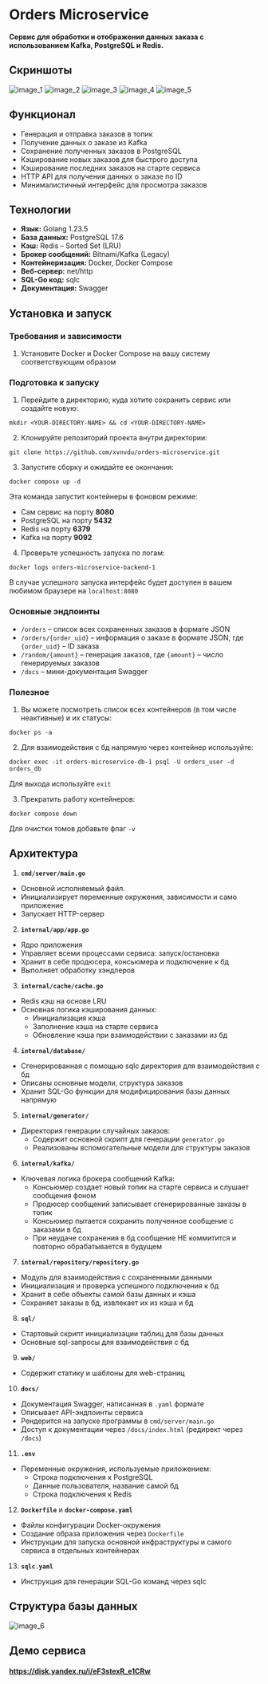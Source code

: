 # Orders Microservice
**Сервис для обработки и отображения данных заказа с использованием Kafka, PostgreSQL и Redis.**

## Скриншоты
![image_1](images/homepage.png)
![image_2](images/order-not-found.png)
![image_3](images/404.png)
![image_4](images/400.png)
![image_5](images/docs.png)

## Функционал
- Генерация и отправка заказов в топик
- Получение данных о заказе из Kafka
- Сохранение полученных заказов в PostgreSQL
- Кэширование новых заказов для быстрого доступа
- Кэширование последних заказов на старте сервиса
- HTTP API для получения данных о заказе по ID
- Минималистичный интерфейс для просмотра заказов

## Технологии
- **Язык:** Golang 1.23.5
- **База данных:** PostgreSQL 17.6
- **Кэш:** Redis – Sorted Set (LRU)
- **Брокер сообщений:** Bitnami/Kafka (Legacy)
- **Контейнеризация:** Docker, Docker Compose
- **Веб-сервер:** net/http
- **SQL-Go код:** sqlc
- **Документация:** Swagger

## Установка и запуск
### Требования и зависимости
1) Установите Docker и Docker Compose на вашу систему соответствующим образом

### Подготовка к запуску
1) Перейдите в директорию, куда хотите сохранить сервис или создайте новую:
```
mkdir <YOUR-DIRECTORY-NAME> && cd <YOUR-DIRECTORY-NAME>
```
2) Клонируйте репозиторий проекта внутри директории:
```
git clone https://github.com/xvnvdu/orders-microservice.git
```
3) Запустите сборку и ожидайте ее окончания:
```
docker compose up -d
```

Эта команда запустит контейнеры в фоновом режиме:
- Сам сервис на порту **8080**
- PostgreSQL на порту **5432**
- Redis на порту **6379**
- Kafka на порту **9092**

4) Проверьте успешность запуска по логам:
```
docker logs orders-microservice-backend-1
```
В случае успешного запуска интерфейс будет доступен в вашем любимом браузере на ```localhost:8080```

### Основные эндпоинты
- ```/orders``` – список всех сохраненных заказов в формате JSON
- ```/orders/{order_uid}``` – информация о заказе в формате JSON, где ```{order_uid}``` – ID заказа
- ```/random/{amount}``` – генерация заказов, где ```{amount}``` – число генерируемых заказов 
- ```/docs``` – мини-документация Swagger 

### Полезное
1) Вы можете посмотреть список всех контейнеров (в том числе неактивные) и их статусы:
```
docker ps -a
```
2) Для взаимодействия с бд напрямую через контейнер используйте:
```
docker exec -it orders-microservice-db-1 psql -U orders_user -d orders_db 
```
Для выхода используйте ```exit```

3) Прекратить работу контейнеров:
```
docker compose down
```
Для очистки томов добавьте флаг ```-v```

## Архитектура
1) **```cmd/server/main.go```**
- Основной исполняемый файл. 
- Инициализирует переменные окружения, зависимости и само приложение
- Запускает HTTP-сервер

2) **```internal/app/app.go```**
- Ядро приложения
- Управляет всеми процессами сервиса: запуск/остановка
- Хранит в себе продюсера, консьюмера и подключение к бд
- Выполняет обработку хэндлеров

3) **```internal/cache/cache.go```**
- Redis кэш на основе LRU
- Основная логика кэширования данных:
    - Инициализация кэша
    - Заполнение кэша на старте сервиса
    - Обновление кэша при взаимодействии с заказами из бд

4) **```internal/database/```**
- Сгенерированная с помощью sqlc директория для взаимодействия с бд
- Описаны основные модели, структура заказов
- Хранит SQL-Go функции для модифицирования базы данных напрямую

5) **```internal/generator/```**
- Директория генерации случайных заказов:
    - Содержит основной скрипт для генерации ```generator.go```
    - Реализованы вспомогательные модели для структуры заказов

6) **```internal/kafka/```**
- Ключевая логика брокера сообщений Kafka:
    - Консьюмер создает новый топик на старте сервиса и слушает сообщения фоном
    - Продюсер сообщений записывает сгенерированные заказы в топик
    - Консьюмер пытается сохранить полученное сообщение с заказами в бд
    - При неудаче сохранения в бд сообщение НЕ коммитится и повторно обрабатывается в будущем

7) **```internal/repository/repository.go```**
- Модуль для взаимодействия с сохраненными данными
- Инициализация и проверка успешного подключения к бд
- Хранит в себе объекты самой базы данных и кэша
- Сохраняет заказы в бд, извлекает их из кэша и бд

8) **```sql/```**
- Стартовый скрипт инициализации таблиц для базы данных
- Основные sql-запросы для взаимодействия с бд

9) **```web/```**
- Содержит статику и шаблоны для web-страниц

10) **```docs/```**
- Документация Swagger, написанная в ```.yaml``` формате
- Описывает API-эндпоинты сервиса
- Рендерится на запуске программы в ```cmd/server/main.go```
- Доступ к документации через ```/docs/index.html``` (редирект через ```/docs```)

11) **```.env```**
- Переменные окружения, используемые приложением:
    - Строка подключения к PostgreSQL
    - Данные пользователя, название самой бд
    - Строка подключения к Redis

12) **```Dockerfile```** и **```docker-compose.yaml```**
- Файлы конфигурации Docker-окружения
- Создание образа приложения через ```Dockerfile```
- Инструкции для запуска основной инфраструктуры и самого сервиса в отдельных контейнерах 

13) **```sqlc.yaml```**
- Инструкция для генерации SQL-Go команд через sqlc

## Структура базы данных
![image_6](images/orders-database.png)

## Демо сервиса
#### https://disk.yandex.ru/i/eF3stexR_e1CRw
